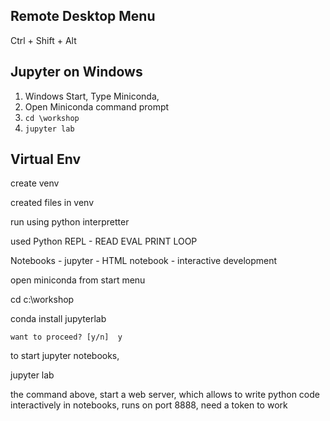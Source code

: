 ## Remote Desktop Menu

Ctrl + Shift + Alt


## Jupyter on Windows

1. Windows Start, Type Miniconda, 
2. Open Miniconda command prompt
3. `cd \workshop`
4. `jupyter lab`



## Virtual Env


create venv

created files in venv 

run using python interpretter

used Python REPL -  READ EVAL PRINT LOOP

Notebooks - jupyter  - HTML notebook - interactive development

open miniconda from start menu

cd c:\workshop


conda install jupyterlab

    want to proceed? [y/n]  y

to start jupyter notebooks,

jupyter lab

the command above, start  a web server, which allows to write python code 
interactively in notebooks, runs on port 8888, need a token to work
